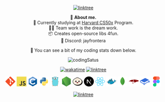 <div align="center">

[![linktree](https://img.shields.io/badge/Contact%20ME-white?style=for-the-badge&logo=Linktree&logoColor=black)](https://linktr.ee/jay.frontera)

👋 **About me.**  
🛵 Currently studying at [Harvard CS50x](https://pll.harvard.edu/course/cs50-introduction-computer-science) Program.  
🧑‍💻 Team work is the dream work.  
📦 Creates open-source libs 4fun.  
🔗 Discord: jayfrontera

🔗 You can see a bit of my coding stats down below.  

![codingSatus](https://github-readme-stats.vercel.app/api/wakatime?username=jvrl18&layout=compact&langs_count=8)
  
[![wakatime](https://wakatime.com/badge/user/c7a5e8d6-0c47-451a-affe-b7735e691e04.svg?style=for-the-badge)](https://wakatime.com/@c7a5e8d6-0c47-451a-affe-b7735e691e04)
[![linktree](https://img.shields.io/badge/All%20My%20Links-007EC6?style=for-the-badge&logo=Linktree)](https://linktr.ee/jay.frontera)  


<img width="32" src="https://raw.githubusercontent.com/devicons/devicon/master/icons/git/git-original.svg" alt="Git">
<img  width="32" src="https://raw.githubusercontent.com/devicons/devicon/master/icons/javascript/javascript-original.svg" alt="Javascript">
<img width="32" src="https://raw.githubusercontent.com/devicons/devicon/master/icons/c/c-original.svg" alt="C">
<img width="32" src="https://raw.githubusercontent.com/devicons/devicon/master/icons/python/python-original.svg" alt="Phyton">
<img width="32" src="https://raw.githubusercontent.com/devicons/devicon/master/icons/go/go-original.svg" alt="GO">
<img width="32" src="https://raw.githubusercontent.com/devicons/devicon/master/icons/nodejs/nodejs-original.svg" alt="NodeJS">
<img width="32" src="https://raw.githubusercontent.com/devicons/devicon/master/icons/bun/bun-original.svg" alt="bun">
<img width="32" src="https://raw.githubusercontent.com/devicons/devicon/master/icons/nextjs/nextjs-original.svg" alt="NextJS">
<img width="32" src="https://raw.githubusercontent.com/devicons/devicon/master/icons/react/react-original.svg" alt="NextJS">
<img width="32" src="https://raw.githubusercontent.com/devicons/devicon/master/icons/docker/docker-original.svg" alt="Docker">
<img width="32" src="https://raw.githubusercontent.com/devicons/devicon/master/icons/mongodb/mongodb-original.svg" alt="MongoDB">
<img width="32" src="https://raw.githubusercontent.com/devicons/devicon/master/icons/mongoose/mongoose-original.svg" alt="mongoose">
<img width="32" src="https://raw.githubusercontent.com/devicons/devicon/master/icons/gitbook/gitbook-original.svg" alt="gitbook">
<img width="32" src="https://raw.githubusercontent.com/devicons/devicon/master/icons/figma/figma-original.svg" alt="figma">

[![linktree](https://img.shields.io/badge/Find%20ME%20HERE-white?style=for-the-badge&logo=Linktree&logoColor)](https://linktr.ee/jay.frontera)

</div>
